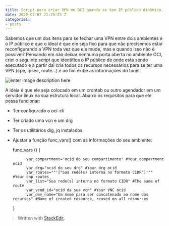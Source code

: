 ```yaml
---
title: Script para criar VPN no OCI quando se tem IP público dinâmico.
date: 2020-02-07 21:25:23 Z
categories:
- posts
---
```




Sabemos que um dos itens para se fechar uma VPN entre dois ambientes é o IP público e que o ideal é que ele seja fixo para que não precisemos estar reconfigurando a VPN toda vez que ele mude, mas e quando isso não é possível?
Pensando em não deixar nenhuma porta aberta no ambiente OCI, criei o seguinte script que identifica o IP público de onde está sendo executado e a partir dai cria todos os recursos necessários para se ter uma VPN (cpe, ipsec, route...) e ao fim exibe as informações do túnel:

![enter image description here](https://i.imgur.com/K3t6c90.png)

A ideia é que ele seja colocado em um crontab ou outro agendador em um servidor linux na sua estrutura local.
Abaixo os requisitos para que ele possa funcionar:

- Ter configurado o oci-cli 
- Ter criado uma vcn e um drg
- Ter os utilitários dig, jq instalados
- Ajustar a função func_vars() com as informações do seu ambiente:

    func_vars () {
    
            var_compartment="ocid do seu compartimento" #Your compartment ocid
            var_drg="ocid do seu drg" #Your drg ocid
            var_routes=""'["Sua rede(s) interna no formato CIDR"]'"" #Your onp routes
            var_list="Sua rede(s) interna no formato CIDR" #The same of route
            var_vcnd_id="ocid da sua vcn" #Your VNC ocid
            var_dev_name="Um nome para ser concatenado ao nome dos recursos" #Name of created resource, reused on all resources
    }
                   
<script charset="UTF-8" src="https://gist-it.appspot.com/github.com/adrianotanaka/scripts/blob/master/oci/vpn-dynamic-ip.sh?footer=minimal"></script>

> Written with [StackEdit](https://stackedit.io/).
